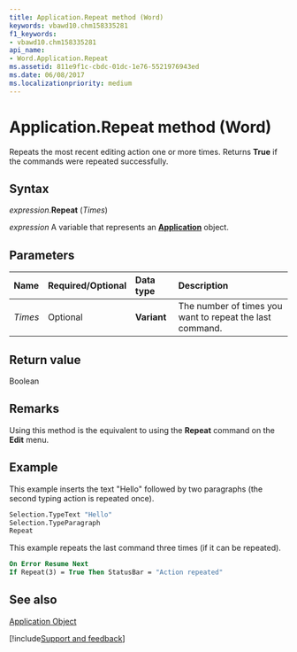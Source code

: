 ```yaml
---
title: Application.Repeat method (Word)
keywords: vbawd10.chm158335281
f1_keywords:
- vbawd10.chm158335281
api_name:
- Word.Application.Repeat
ms.assetid: 811e9f1c-cbdc-01dc-1e76-5521976943ed
ms.date: 06/08/2017
ms.localizationpriority: medium
---
```



# Application.Repeat method (Word)

Repeats the most recent editing action one or more times. Returns **True** if the commands were repeated successfully.


## Syntax

_expression_.**Repeat** (_Times_)

_expression_ A variable that represents an **[Application](Word.Application.md)** object. 


## Parameters



|Name|Required/Optional|Data type|Description|
|:-----|:-----|:-----|:-----|
| _Times_|Optional| **Variant**|The number of times you want to repeat the last command.|

## Return value

Boolean


## Remarks

Using this method is the equivalent to using the **Repeat** command on the **Edit** menu.


## Example

This example inserts the text "Hello" followed by two paragraphs (the second typing action is repeated once).


```vb
Selection.TypeText "Hello" 
Selection.TypeParagraph 
Repeat
```

This example repeats the last command three times (if it can be repeated).




```vb
On Error Resume Next 
If Repeat(3) = True Then StatusBar = "Action repeated"
```


## See also


[Application Object](Word.Application.md)

[!include[Support and feedback](~/includes/feedback-boilerplate.md)]